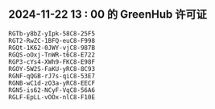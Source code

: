 ## 2024-11-22 13 : 00 的 GreenHub 许可证
```
RGTb-y8bZ-yIpk-58C8-25F5
RGT2-RwZC-1BFQ-euC8-F998
RGQt-1K62-0JWY-vjC8-987B
RGQS-oOxj-TnWR-t6C8-E722
RGP3-cYs4-XWh9-FKC8-E98F
RGOY-5W2S-FaKU-yRC8-8C93
RGNF-qQGB-rJ7s-qiC8-53E7
RGNB-wC1d-zO3a-yRC8-EECF
RGN5-is62-NCyF-VqC8-56A6
RGLF-EpLL-vOOx-nlC8-F10E
```
